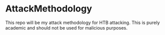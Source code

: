 # AttackMethodology
This repo will be my attack methodology for HTB attacking.  This is purely academic and should not be used for malicious purposes.

